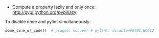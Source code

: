 * Compute a property lazily and only once: http://pypi.python.org/pypi/lazy

To disable nose and pylint simultaneously:
```py
some_line_of_code()  # pragma: nocover # pylint: disable=F0401,W0612
```
